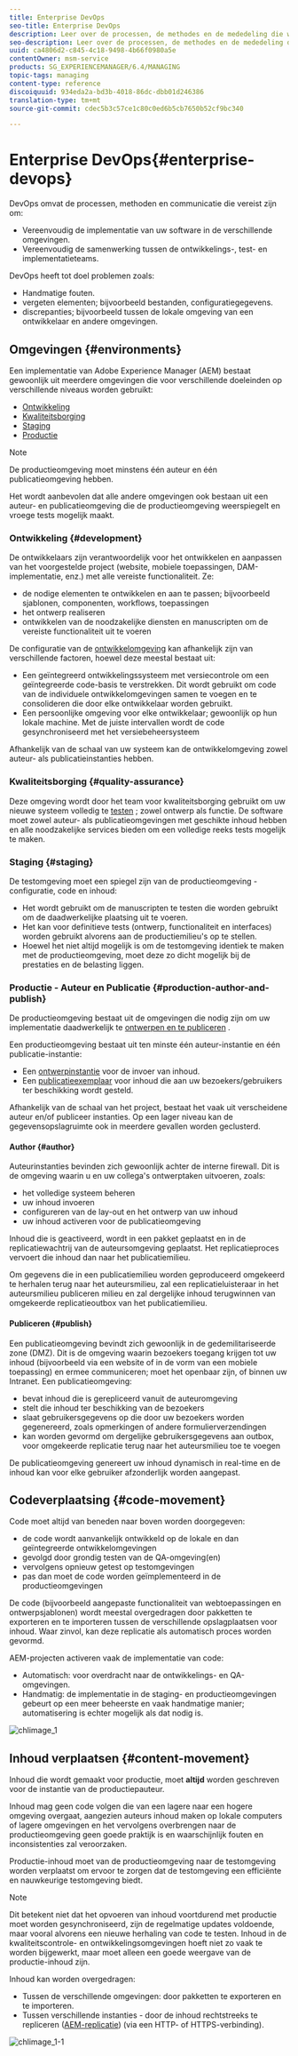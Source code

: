 ```yaml
---
title: Enterprise DevOps
seo-title: Enterprise DevOps
description: Leer over de processen, de methodes en de mededeling die worden vereist om plaatsing te verlichten en samenwerking te vereenvoudigen.
seo-description: Leer over de processen, de methodes en de mededeling die worden vereist om plaatsing te verlichten en samenwerking te vereenvoudigen.
uuid: ca4806d2-c845-4c18-9498-4b66f0980a5e
contentOwner: msm-service
products: SG_EXPERIENCEMANAGER/6.4/MANAGING
topic-tags: managing
content-type: reference
discoiquuid: 934eda2a-bd3b-4018-86dc-dbb01d246386
translation-type: tm+mt
source-git-commit: cdec5b3c57ce1c80c0ed6b5cb7650b52cf9bc340

---
```



# Enterprise DevOps{#enterprise-devops}

DevOps omvat de processen, methoden en communicatie die vereist zijn om:

* Vereenvoudig de implementatie van uw software in de verschillende omgevingen.
* Vereenvoudig de samenwerking tussen de ontwikkelings-, test- en implementatieteams.

DevOps heeft tot doel problemen zoals:

* Handmatige fouten.
* vergeten elementen; bijvoorbeeld bestanden, configuratiegegevens.
* discrepanties; bijvoorbeeld tussen de lokale omgeving van een ontwikkelaar en andere omgevingen.

## Omgevingen {#environments}

Een implementatie van Adobe Experience Manager (AEM) bestaat gewoonlijk uit meerdere omgevingen die voor verschillende doeleinden op verschillende niveaus worden gebruikt:

* [Ontwikkeling](#development)
* [Kwaliteitsborging](#quality-assurance)
* [Staging](#staging)
* [Productie](#production-author-and-publish)

>[!NOTE]
>
>De productieomgeving moet minstens één auteur en één publicatieomgeving hebben.
>
>Het wordt aanbevolen dat alle andere omgevingen ook bestaan uit een auteur- en publicatieomgeving die de productieomgeving weerspiegelt en vroege tests mogelijk maakt.

### Ontwikkeling {#development}

De ontwikkelaars zijn verantwoordelijk voor het ontwikkelen en aanpassen van het voorgestelde project (website, mobiele toepassingen, DAM-implementatie, enz.) met alle vereiste functionaliteit. Ze:

* de nodige elementen te ontwikkelen en aan te passen; bijvoorbeeld sjablonen, componenten, workflows, toepassingen
* het ontwerp realiseren
* ontwikkelen van de noodzakelijke diensten en manuscripten om de vereiste functionaliteit uit te voeren

De configuratie van de [ontwikkelomgeving](/help/sites-developing/best-practices.md) kan afhankelijk zijn van verschillende factoren, hoewel deze meestal bestaat uit:

* Een geïntegreerd ontwikkelingssysteem met versiecontrole om een geïntegreerde code-basis te verstrekken. Dit wordt gebruikt om code van de individuele ontwikkelomgevingen samen te voegen en te consolideren die door elke ontwikkelaar worden gebruikt.
* Een persoonlijke omgeving voor elke ontwikkelaar; gewoonlijk op hun lokale machine. Met de juiste intervallen wordt de code gesynchroniseerd met het versiebeheersysteem

Afhankelijk van de schaal van uw systeem kan de ontwikkelomgeving zowel auteur- als publicatieinstanties hebben.

### Kwaliteitsborging {#quality-assurance}

Deze omgeving wordt door het team voor kwaliteitsborging gebruikt om uw nieuwe systeem volledig te [testen](/help/sites-developing/test-plan.md) ; zowel ontwerp als functie. De software moet zowel auteur- als publicatieomgevingen met geschikte inhoud hebben en alle noodzakelijke services bieden om een volledige reeks tests mogelijk te maken.

### Staging {#staging}

De testomgeving moet een spiegel zijn van de productieomgeving - configuratie, code en inhoud:

* Het wordt gebruikt om de manuscripten te testen die worden gebruikt om de daadwerkelijke plaatsing uit te voeren.
* Het kan voor definitieve tests (ontwerp, functionaliteit en interfaces) worden gebruikt alvorens aan de productiemilieu&#39;s op te stellen.
* Hoewel het niet altijd mogelijk is om de testomgeving identiek te maken met de productieomgeving, moet deze zo dicht mogelijk bij de prestaties en de belasting liggen.

### Productie - Auteur en Publicatie {#production-author-and-publish}

De productieomgeving bestaat uit de omgevingen die nodig zijn om uw implementatie daadwerkelijk te [ontwerpen en te publiceren](/help/sites-authoring/author.md#concept-of-authoring-and-publishing) .

Een productieomgeving bestaat uit ten minste één auteur-instantie en één publicatie-instantie:

* Een [ontwerpinstantie](#author) voor de invoer van inhoud.
* Een [publicatieexemplaar](#publish) voor inhoud die aan uw bezoekers/gebruikers ter beschikking wordt gesteld.

Afhankelijk van de schaal van het project, bestaat het vaak uit verscheidene auteur en/of publiceer instanties. Op een lager niveau kan de gegevensopslagruimte ook in meerdere gevallen worden geclusterd.

#### Author {#author}

Auteurinstanties bevinden zich gewoonlijk achter de interne firewall. Dit is de omgeving waarin u en uw collega&#39;s ontwerptaken uitvoeren, zoals:

* het volledige systeem beheren
* uw inhoud invoeren
* configureren van de lay-out en het ontwerp van uw inhoud
* uw inhoud activeren voor de publicatieomgeving

Inhoud die is geactiveerd, wordt in een pakket geplaatst en in de replicatiewachtrij van de auteursomgeving geplaatst. Het replicatieproces vervoert die inhoud dan naar het publicatiemilieu.

Om gegevens die in een publicatiemilieu worden geproduceerd omgekeerd te herhalen terug naar het auteursmilieu, zal een replicatieluisteraar in het auteursmilieu publiceren milieu en zal dergelijke inhoud terugwinnen van omgekeerde replicatieoutbox van het publicatiemilieu.

#### Publiceren {#publish}

Een publicatieomgeving bevindt zich gewoonlijk in de gedemilitariseerde zone (DMZ). Dit is de omgeving waarin bezoekers toegang krijgen tot uw inhoud (bijvoorbeeld via een website of in de vorm van een mobiele toepassing) en ermee communiceren; moet het openbaar zijn, of binnen uw Intranet. Een publicatieomgeving:

* bevat inhoud die is gerepliceerd vanuit de auteuromgeving
* stelt die inhoud ter beschikking van de bezoekers
* slaat gebruikersgegevens op die door uw bezoekers worden gegenereerd, zoals opmerkingen of andere formulierverzendingen
* kan worden gevormd om dergelijke gebruikersgegevens aan outbox, voor omgekeerde replicatie terug naar het auteursmilieu toe te voegen

De publicatieomgeving genereert uw inhoud dynamisch in real-time en de inhoud kan voor elke gebruiker afzonderlijk worden aangepast.

## Codeverplaatsing {#code-movement}

Code moet altijd van beneden naar boven worden doorgegeven:

* de code wordt aanvankelijk ontwikkeld op de lokale en dan geïntegreerde ontwikkelomgevingen
* gevolgd door grondig testen van de QA-omgeving(en)
* vervolgens opnieuw getest op testomgevingen
* pas dan moet de code worden geïmplementeerd in de productieomgevingen

De code (bijvoorbeeld aangepaste functionaliteit van webtoepassingen en ontwerpsjablonen) wordt meestal overgedragen door pakketten te exporteren en te importeren tussen de verschillende opslagplaatsen voor inhoud. Waar zinvol, kan deze replicatie als automatisch proces worden gevormd.

AEM-projecten activeren vaak de implementatie van code:

* Automatisch: voor overdracht naar de ontwikkelings- en QA-omgevingen.
* Handmatig: de implementatie in de staging- en productieomgevingen gebeurt op een meer beheerste en vaak handmatige manier; automatisering is echter mogelijk als dat nodig is.

![chlimage_1](assets/chlimage_1.png)

## Inhoud verplaatsen {#content-movement}

Inhoud die wordt gemaakt voor productie, moet **altijd** worden geschreven voor de instantie van de productiepauteur.

Inhoud mag geen code volgen die van een lagere naar een hogere omgeving overgaat, aangezien auteurs inhoud maken op lokale computers of lagere omgevingen en het vervolgens overbrengen naar de productieomgeving geen goede praktijk is en waarschijnlijk fouten en inconsistenties zal veroorzaken.

Productie-inhoud moet van de productieomgeving naar de testomgeving worden verplaatst om ervoor te zorgen dat de testomgeving een efficiënte en nauwkeurige testomgeving biedt.

>[!NOTE]
>
>Dit betekent niet dat het opvoeren van inhoud voortdurend met productie moet worden gesynchroniseerd, zijn de regelmatige updates voldoende, maar vooral alvorens een nieuwe herhaling van code te testen. Inhoud in de kwaliteitscontrole- en ontwikkelingsomgevingen hoeft niet zo vaak te worden bijgewerkt, maar moet alleen een goede weergave van de productie-inhoud zijn.

Inhoud kan worden overgedragen:

* Tussen de verschillende omgevingen: door pakketten te exporteren en te importeren.
* Tussen verschillende instanties - door de inhoud rechtstreeks te repliceren ([AEM-replicatie](/help/sites-deploying/replication.md)) (via een HTTP- of HTTPS-verbinding).

![chlimage_1-1](assets/chlimage_1-1.png)